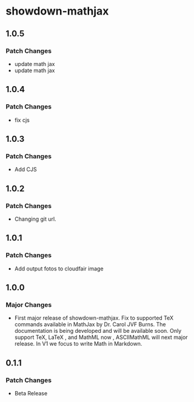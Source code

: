 # showdown-mathjax

## 1.0.5

### Patch Changes

- update math jax
- update math jax

## 1.0.4

### Patch Changes

- fix cjs

## 1.0.3

### Patch Changes

- Add CJS

## 1.0.2

### Patch Changes

- Changing git url.

## 1.0.1

### Patch Changes

- Add output fotos to cloudfair image

## 1.0.0

### Major Changes

- First major release of showdown-mathjax. Fix to supported TeX commands available in MathJax by Dr. Carol JVF Burns. The documentation is being developed and will be available soon. Only support TeX, LaTeX , and MathML now , ASCIIMathML will next major release. In V1 we focus to write Math in Markdown.

## 0.1.1

### Patch Changes

- Beta Release
